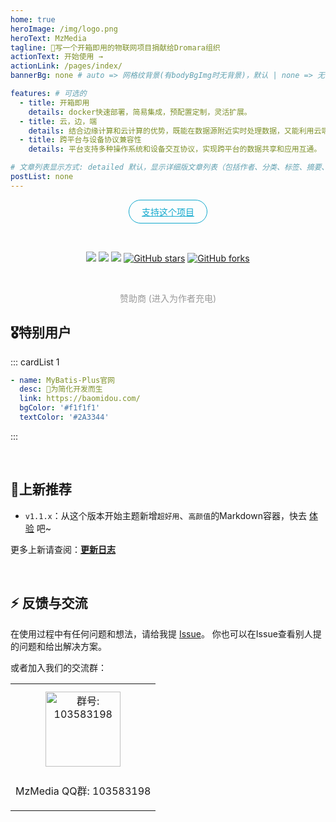 ```yaml
---
home: true
heroImage: /img/logo.png
heroText: MzMedia
tagline: 🚀写一个开箱即用的物联网项目捐献给Dromara组织
actionText: 开始使用 →
actionLink: /pages/index/
bannerBg: none # auto => 网格纹背景(有bodyBgImg时无背景)，默认 | none => 无 | '大图地址' | background: 自定义背景样式  提示：如发现文本颜色不适应你的背景时可以到palette.styl修改$bannerTextColor变量

features: # 可选的
  - title: 开箱即用
    details: docker快速部署，简易集成，预配置定制，灵活扩展。
  - title: 云，边，端
    details: 结合边缘计算和云计算的优势，既能在数据源附近实时处理数据，又能利用云端资源进行大数据分析。
  - title: 跨平台与设备协议兼容性
    details: 平台支持多种操作系统和设备交互协议，实现跨平台的数据共享和应用互通。

# 文章列表显示方式: detailed 默认，显示详细版文章列表（包括作者、分类、标签、摘要、分页等）| simple => 显示简约版文章列表（仅标题和日期）| none 不显示文章列表
postList: none
---
```

<p align="center">
  <a class="become-sponsor" href="/pages/1b12ed/">支持这个项目</a>
</p>

<style>
.become-sponsor {
  padding: 8px 20px;
  display: inline-block;
  color: #11a8cd;
  border-radius: 30px;
  box-sizing: border-box;
  border: 1px solid #11a8cd;
}
</style>

<br/>
<p align="center">
  <a href="https://www.jetbrains.com/?from=RuoYi-Vue-Plus" target="_blank"><img src="https://img.shields.io/badge/IntelliJ%20IDEA-提供支持-blue.svg" class="no-zoom"></a>
  <a href="https://gitee.com/dromara/RuoYi-Vue-Plus" target="_blank"><img src="https://img.shields.io/badge/RuoYi_Vue_Plus-5.1.0-success.svg" class="no-zoom"></a>
  <a href="" target="_blank"><img src="https://img.shields.io/badge/Spring%20Boot-3.0-blue.svg" class="no-zoom"></a>
  <a href="https://github.com/MzMedia/MzMedia" target="_blank"><img src='https://img.shields.io/github/forks/MzMedia/MzMedia' alt='GitHub stars' class="no-zoom"></a>
  <a href="https://github.com/MzMedia/MzMedia" target="_blank"><img src='https://img.shields.io/github/forks/MzMedia/MzMedia' alt='GitHub forks' class="no-zoom"></a>
</p>

<br/>
<p align="center" style="color: #999;">
  赞助商 (进入为作者充电)
</p>
<p align="center">
</p>

## 🎖特别用户
::: cardList 1
```yaml
- name: MyBatis-Plus官网
  desc: 🚀为简化开发而生
  link: https://baomidou.com/
  bgColor: '#f1f1f1'
  textColor: '#2A3344'
```
:::

<br/>

## 🎉上新推荐
* `v1.1.x`：从这个版本开始主题新增`超好用`、`高颜值`的Markdown容器，快去 [体验](/pages/d0d7eb/) 吧~

更多上新请查阅：[**更新日志**](https://github.com/MzMedia/MzMedia/releases)

<br/>

## ⚡ 反馈与交流

在使用过程中有任何问题和想法，请给我提 [Issue](https://github.com/MzMedia/MzMedia/issues)。
你也可以在Issue查看别人提的问题和给出解决方案。

或者加入我们的交流群：

<table>
  <tbody>
    <tr>
     <!--  <td align="center" valign="middle">
        <img src="" class="no-zoom" style="width:120px;margin: 10px;">
        <p>MzMedia微信群(添加我微信备注"进群")</p>
      </td> -->
      <td align="center" valign="middle">
        <img :src="$withBase('/img/qrcode/qqq.webp')" alt="群号: 103583198" class="no-zoom" style="width:120px;margin: 10px;">
        <p>MzMedia QQ群: 103583198</p>
      </td>
    </tr>
  </tbody>
</table>


<!-- AD -->
<div class="wwads-cn wwads-horizontal page-wwads" data-id="136"></div>
<style>
  .page-wwads{
    width:100%!important;
    min-height: 0;
    margin: 0;
  }
  .page-wwads .wwads-img img{
    width:80px!important;
  }
  .page-wwads .wwads-poweredby{
    width: 40px;
    position: absolute;
    right: 25px;
    bottom: 3px;
  }
  .wwads-content .wwads-text, .page-wwads .wwads-text{
    height: 100%;
    padding-top: 5px;
    display: block;
  }
</style>
